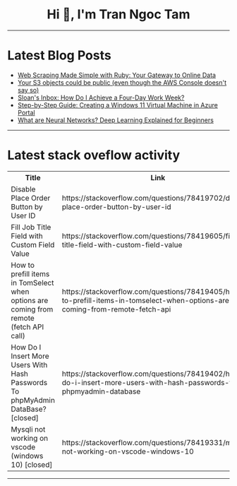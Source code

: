 <h1 align="center">Hi 👋, I'm Tran Ngoc Tam</h1>

---

# Latest Blog Posts 
<!-- BLOG-POST-LIST:START -->
- [Web Scraping Made Simple with Ruby: Your Gateway to Online Data](https://dev.to/eastking/web-scraping-made-simple-with-ruby-your-gateway-to-online-data-1536)
- [Your S3 objects could be public &lpar;even though the AWS Console doesn&#39;t say so&rpar;](https://dev.to/aws-builders/your-s3-objects-could-be-public-even-though-the-aws-console-doesnt-say-so-4dcl)
- [Sloan&#39;s Inbox: How Do I Achieve a Four-Day Work Week?](https://dev.to/devteam/sloans-inbox-how-do-i-achieve-a-four-day-work-week-3jeo)
- [Step-by-Step Guide: Creating a Windows 11 Virtual Machine in Azure Portal](https://dev.to/kennyonifade/step-by-step-guide-creating-a-windows-11-virtual-machine-in-azure-portal-3oop)
- [What are Neural Networks? Deep Learning Explained for Beginners](https://dev.to/saidi-souhaieb/what-are-neural-networks-deep-learning-explained-for-beginners-2h4k)
<!-- BLOG-POST-LIST:END -->

---

# Latest stack oveflow activity
<table>
  <tr><th>Title</th><th>Link</th></tr>
  <!-- STACKOVERFLOW:START --><tr><td>Disable Place Order Button by User ID</td><td>https://stackoverflow.com/questions/78419702/disable-place-order-button-by-user-id</td></tr><tr><td>Fill Job Title Field with Custom Field Value</td><td>https://stackoverflow.com/questions/78419605/fill-job-title-field-with-custom-field-value</td></tr><tr><td>How to prefill items in TomSelect when options are coming from remote &lpar;fetch API call&rpar;</td><td>https://stackoverflow.com/questions/78419405/how-to-prefill-items-in-tomselect-when-options-are-coming-from-remote-fetch-api</td></tr><tr><td>How Do I Insert More Users With Hash Passwords To phpMyAdmin DataBase? [closed]</td><td>https://stackoverflow.com/questions/78419402/how-do-i-insert-more-users-with-hash-passwords-to-phpmyadmin-database</td></tr><tr><td>Mysqli not working on vscode &lpar;windows 10&rpar; [closed]</td><td>https://stackoverflow.com/questions/78419331/mysqli-not-working-on-vscode-windows-10</td></tr><!-- STACKOVERFLOW:END -->
</table>

---


